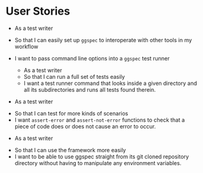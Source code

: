 # User Stories

  + As a test writer
  - So that I can easily set up `ggspec` to interoperate with other
    tools in my workflow
  - I want to pass command line options into a `ggspec` test runner

    + As a test writer
    - So that I can run a full set of tests easily
    - I want a test runner command that looks inside a given directory
      and all its subdirectories and runs all tests found therein.

  + As a test writer
  - So that I can test for more kinds of scenarios
  - I want `assert-error` and `assert-not-error` functions to check that
    a piece of code does or does not cause an error to occur.

  + As a test writer
  - So that I can use the framework more easily
  - I want to be able to use ggspec straight from its git cloned
    repository directory without having to manipulate any environment
    variables.

